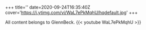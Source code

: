+++
title=''
date=2020-09-24T16:35:40Z
cover='https://i.ytimg.com/vi/WaL7ePkMqhU/hqdefault.jpg'
+++

All content belongs to GlennBeck.
{{< youtube WaL7ePkMqhU >}}
